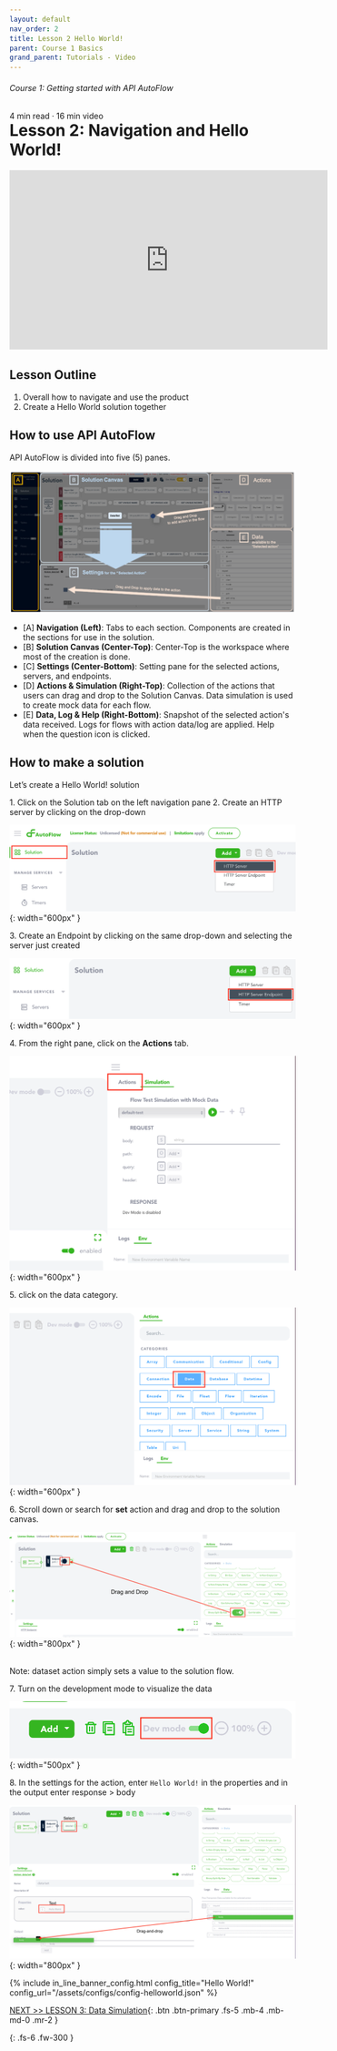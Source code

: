 ```yaml
---
layout: default
nav_order: 2
title: Lesson 2 Hello World!
parent: Course 1 Basics
grand_parent: Tutorials - Video
---
```

<h6>Course 1: Getting started with API AutoFlow</h6>
4 min read · 16 min video
<h1 style="margin-top:0">Lesson 2: Navigation and Hello World!</h1>

<iframe width="560" height="315" src="https://www.youtube.com/embed/1fxcZepsIYk" title="YouTube video player" frameborder="0" allow="accelerometer; autoplay; clipboard-write; encrypted-media; gyroscope; picture-in-picture" allowfullscreen></iframe>

## Lesson Outline
1. Overall how to navigate and use the product
2. Create a Hello World solution together 

## How to use API AutoFlow
API AutoFlow is divided into five (5) panes.

![Navigation Panes](/assets/images/navigation-panes.png)

* [A] **Navigation (Left)**:  Tabs to each section. Components are created in the sections for use in the solution.
* [B] **Solution Canvas (Center-Top)**: Center-Top is the workspace where most of the creation is done.
* [C] **Settings (Center-Bottom)**: Setting pane for the selected actions, servers, and endpoints.
* [D] **Actions & Simulation (Right-Top)**: Collection of the actions that users can drag and drop to the Solution Canvas.  Data simulation is used to create mock data for each flow.
* [E] **Data, Log & Help (Right-Bottom)**: Snapshot of the selected action's data received. Logs for flows with action data/log are applied.  Help when the question icon is clicked.


## How to make a solution
Let’s create a Hello World! solution 

1\. Click on the Solution tab on the left navigation pane
2\. Create an HTTP server by clicking on the drop-down

![Create Server](/assets/images/create-solution-server.png){: width="600px" }

3\. Create an Endpoint by clicking on the same drop-down and selecting the server just created

![Create Ednpoint](/assets/images/create-solution-endpoint.png){: width="600px" }

4\. From the right pane, click on the **Actions** tab.

![Action tab](/assets/images/right-pane-action-tab.png){: width="600px" }

5\. click on the data category.

![Data category](/assets/images/actions-data-category.png){: width="600px" }

6\. Scroll down or search for **set** action and drag and drop to the solution canvas.

![Action Set](/assets/images/create-solution-action-set.png){: width="800px" }

<br />
Note: dataset action simply sets a value to the solution flow.

7\. Turn on the development mode to visualize the data

![Dev Mode](/assets/images/dev-mode-switch.png){: width="500px" }

8\. In the settings for the action, enter `Hello World!` in the properties and in the output enter response > body

![Actions Setting for Data Set](/assets/images/create-solution-data-set-settings.png){: width="800px" }

{% include in_line_banner_config.html config_title="Hello World!" config_url="/assets/configs/config-helloworld.json" %}

[NEXT >> LESSON 3: Data Simulation](/docs/tutorial-video/course-basics/lesson-data-simulation/){: .btn .btn-primary .fs-5 .mb-4 .mb-md-0 .mr-2 }

{: .fs-6 .fw-300 }